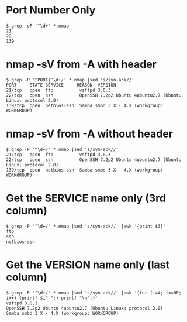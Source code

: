 # Port Number Only
```
$ grep -oP '^\d+' *.nmap 
21
22
139
```

# nmap -sV from -A with header
```
$ grep -P '^PORT|^\d+/' *.nmap |sed 's/syn-ack//'
PORT     STATE SERVICE     REASON  VERSION
21/tcp   open  ftp          vsftpd 3.0.3
22/tcp   open  ssh          OpenSSH 7.2p2 Ubuntu 4ubuntu2.7 (Ubuntu Linux; protocol 2.0)
139/tcp  open  netbios-ssn  Samba smbd 3.X - 4.X (workgroup: WORKGROUP)
```
# nmap -sV from -A without header
```
$ grep -P '^\d+/' *.nmap |sed 's/syn-ack//' 
21/tcp   open  ftp          vsftpd 3.0.3
22/tcp   open  ssh          OpenSSH 7.2p2 Ubuntu 4ubuntu2.7 (Ubuntu Linux; protocol 2.0)
139/tcp  open  netbios-ssn  Samba smbd 3.X - 4.X (workgroup: WORKGROUP)
```
# Get the SERVICE name only (3rd column)
```
$ grep -P '^\d+/' *.nmap |sed 's/syn-ack//' |awk '{print $3}'
ftp
ssh
netbios-ssn
```

# Get the VERSION name only (last column)
```
$ grep -P '^\d+/' *.nmap |sed 's/syn-ack//' |awk '{for (i=4; i<=NF; i++) {printf $i" ";} printf "\n";}'
vsftpd 3.0.3 
OpenSSH 7.2p2 Ubuntu 4ubuntu2.7 (Ubuntu Linux; protocol 2.0) 
Samba smbd 3.X - 4.X (workgroup: WORKGROUP)
```
```

```
```

```
```

```
